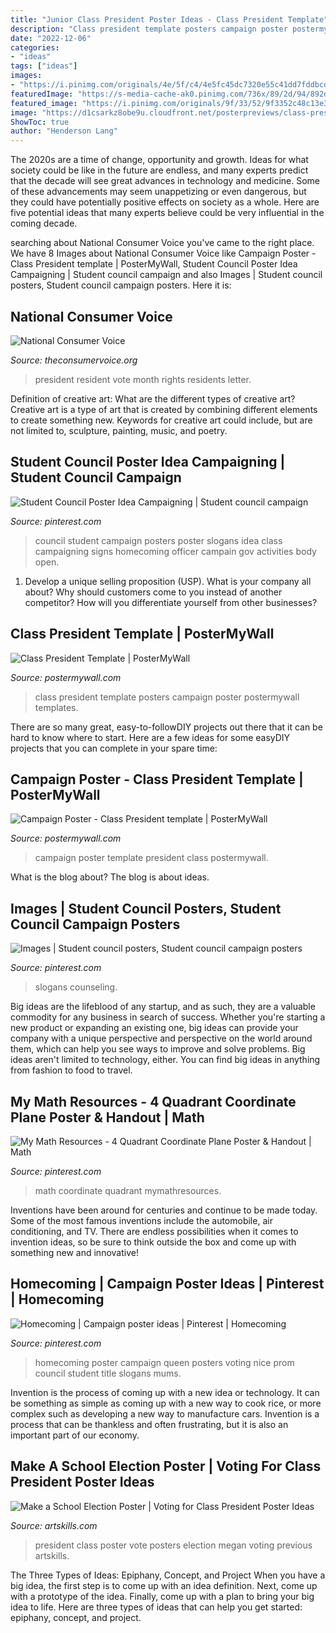 ```yaml
---
title: "Junior Class President Poster Ideas - Class President Template"
description: "Class president template posters campaign poster postermywall templates"
date: "2022-12-06"
categories:
- "ideas"
tags: ["ideas"]
images:
- "https://i.pinimg.com/originals/4e/5f/c4/4e5fc45dc7320e55c41dd7fddbcd293c.jpg"
featuredImage: "https://s-media-cache-ak0.pinimg.com/736x/89/2d/94/892d94eeffc9b84d512e98f54ce94f8a.jpg"
featured_image: "https://i.pinimg.com/originals/9f/33/52/9f3352c48c13e3b8dbc8a56f89524ebe.jpg"
image: "https://d1csarkz8obe9u.cloudfront.net/posterpreviews/class-president-poster-template-94f5528d0fe0bdb4b195f83086bbb140_screen.jpg?ts=1492655869"
ShowToc: true
author: "Henderson Lang"
---
```



The 2020s are a time of change, opportunity and growth. Ideas for what society could be like in the future are endless, and many experts predict that the decade will see great advances in technology and medicine. Some of these advancements may seem unappetizing or even dangerous, but they could have potentially positive effects on society as a whole. Here are five potential ideas that many experts believe could be very influential in the coming decade.

	

		
searching about National Consumer Voice you've came to the right place. We have 8 Images about National Consumer Voice like Campaign Poster - Class President template | PosterMyWall, Student Council Poster Idea Campaigning | Student council campaign and also Images | Student council posters, Student council campaign posters. Here it is:
		
    
## National Consumer Voice

<img loading=lazy src="http://theconsumervoice.org/uploads/files/events/RRM_VotePoster_letter-page-001.jpg" onerror="this.onerror=null;this.src='https://tse2.mm.bing.net/th?id=OIP.rajqkoGHvapCWSbZVLRwvQHaJl&amp;pid=15.1';" alt="National Consumer Voice">

_Source: theconsumervoice.org_

>president resident vote month rights residents letter. 

	

Definition of creative art: What are the different types of creative art?
Creative art is a type of art that is created by combining different elements to create something new. Keywords for creative art could include, but are not limited to, sculpture, painting, music, and poetry.

    
## Student Council Poster Idea Campaigning | Student Council Campaign

<img loading=lazy src="https://i.pinimg.com/originals/4e/5f/c4/4e5fc45dc7320e55c41dd7fddbcd293c.jpg" onerror="this.onerror=null;this.src='https://tse4.mm.bing.net/th?id=OIP.jYlh6dj2TKwG7ztY-3nT-AHaJ4&amp;pid=15.1';" alt="Student Council Poster Idea Campaigning | Student council campaign">

_Source: pinterest.com_

>council student campaign posters poster slogans idea class campaigning signs homecoming officer campain gov activities body open. 

	

1. Develop a unique selling proposition (USP). What is your company all about? Why should customers come to you instead of another competitor? How will you differentiate yourself from other businesses? 

    
## Class President Template | PosterMyWall

<img loading=lazy src="https://d1csarkz8obe9u.cloudfront.net/posterpreviews/class-president-poster-template-94f5528d0fe0bdb4b195f83086bbb140_screen.jpg?ts=1492655869" onerror="this.onerror=null;this.src='https://tse2.mm.bing.net/th?id=OIP.OOp1Fxy3Gs5aIPxo6mg2wwAAAA&amp;pid=15.1';" alt="Class President Template | PosterMyWall">

_Source: postermywall.com_

>class president template posters campaign poster postermywall templates. 

	

There are so many great, easy-to-followDIY projects out there that it can be hard to know where to start. Here are a few ideas for some easyDIY projects that you can complete in your spare time: 

    
## Campaign Poster - Class President Template | PosterMyWall

<img loading=lazy src="http://postermywall.com.s3.amazonaws.com/posterpreviews/70d5cc6e081be256aa61bec80120d799_screen.jpg?ts=1443301259" onerror="this.onerror=null;this.src='https://tse3.mm.bing.net/th?id=OIP.taYBcXgs5MpmpAIx_GQ8tAAAAA&amp;pid=15.1';" alt="Campaign Poster - Class President template | PosterMyWall">

_Source: postermywall.com_

>campaign poster template president class postermywall. 

	

What is the blog about?
The blog is about ideas.

    
## Images | Student Council Posters, Student Council Campaign Posters

<img loading=lazy src="https://i.pinimg.com/originals/9f/33/52/9f3352c48c13e3b8dbc8a56f89524ebe.jpg" onerror="this.onerror=null;this.src='https://tse2.mm.bing.net/th?id=OIP.FF4CdtwlJtcZtcQJoTWLNgAAAA&amp;pid=15.1';" alt="Images | Student council posters, Student council campaign posters">

_Source: pinterest.com_

>slogans counseling. 

	

Big ideas are the lifeblood of any startup, and as such, they are a valuable commodity for any business in search of success. Whether you're starting a new product or expanding an existing one, big ideas can provide your company with a unique perspective and perspective on the world around them, which can help you see ways to improve and solve problems. Big ideas aren't limited to technology, either. You can find big ideas in anything from fashion to food to travel.

    
## My Math Resources - 4 Quadrant Coordinate Plane Poster &amp; Handout | Math

<img loading=lazy src="https://i.pinimg.com/736x/fa/c8/31/fac831a4cf5c433b79e9f24988097ad6.jpg" onerror="this.onerror=null;this.src='https://tse4.mm.bing.net/th?id=OIP.j69-FTciX5mpH-jwHNbwwgHaHa&amp;pid=15.1';" alt="My Math Resources - 4 Quadrant Coordinate Plane Poster &amp; Handout | Math">

_Source: pinterest.com_

>math coordinate quadrant mymathresources. 

	

Inventions have been around for centuries and continue to be made today. Some of the most famous inventions include the automobile, air conditioning, and TV. There are endless possibilities when it comes to invention ideas, so be sure to think outside the box and come up with something new and innovative!

    
## Homecoming | Campaign Poster Ideas | Pinterest | Homecoming

<img loading=lazy src="https://s-media-cache-ak0.pinimg.com/736x/89/2d/94/892d94eeffc9b84d512e98f54ce94f8a.jpg" onerror="this.onerror=null;this.src='https://tse3.mm.bing.net/th?id=OIP.AEjQ2nO_OZXdNYIgXgmYkAHaJ3&amp;pid=15.1';" alt="Homecoming | Campaign poster ideas | Pinterest | Homecoming">

_Source: pinterest.com_

>homecoming poster campaign queen posters voting nice prom council student title slogans mums. 

	

Invention is the process of coming up with a new idea or technology. It can be something as simple as coming up with a new way to cook rice, or more complex such as developing a new way to manufacture cars. Invention is a process that can be thankless and often frustrating, but it is also an important part of our economy.

    
## Make A School Election Poster | Voting For Class President Poster Ideas

<img loading=lazy src="http://www.artskills.com/UploadedPosterImages/Posters/Zoom/vuPL84.jpg" onerror="this.onerror=null;this.src='https://tse2.mm.bing.net/th?id=OIP.RLFjv2Z3hfOFLt4WJcjtgAHaJa&amp;pid=15.1';" alt="Make a School Election Poster | Voting for Class President Poster Ideas">

_Source: artskills.com_

>president class poster vote posters election megan voting previous artskills. 

	

The Three Types of Ideas: Epiphany, Concept, and Project
When you have a big idea, the first step is to come up with an idea definition. Next, come up with a prototype of the idea. Finally, come up with a plan to bring your big idea to life. Here are three types of ideas that can help you get started: epiphany, concept, and project.

